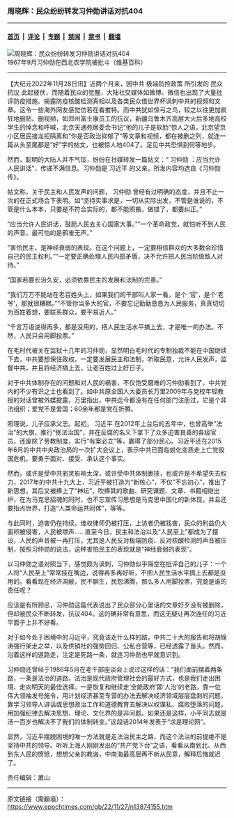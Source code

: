 ### 周晓辉：民众纷纷转发习仲勋讲话对抗404

---

#### [首页](../../../..?n13874155) &nbsp;|&nbsp; [评论](../../../../../epoch-comment?n13874155) &nbsp;|&nbsp; [专题](../../../../../epoch-special?n13874155) &nbsp;|&nbsp; [禁闻](../../../../../epoch-news?n13874155) &nbsp;|&nbsp; [禁书](../../../../../books?n13874155) &nbsp;|&nbsp; [翻墙](https://github.com/gfw-breaker/nogfw/blob/master/README.md?n13874155)


<div><img alt="周晓辉：民众纷纷转发习仲勋讲话对抗404" class="attachment-djy_600_400 size-djy_600_400 wp-post-image" src="https://i.epochtimes.com/assets/uploads/2021/04/id12872835-Xizhongshun.jpeg"/>
<div class="caption">
 1967年9月习仲勋在西北农学院被批斗（维基百科）
</div></div><hr/><div class="post_content" id="artbody" itemprop="articleBody">
 <!-- article content begin -->
 <p>
  【大纪元2022年11月28日讯】近两个月来，因中共
  <ok href="https://www.epochtimes.com/gb/tag/%E6%9E%81%E7%AB%AF%E9%98%B2%E6%8E%A7%E6%94%BF%E7%AD%96.html">
   极端防控政策
  </ok>
  所引发的
  <ok href="https://www.epochtimes.com/gb/tag/%E6%B0%91%E4%BC%97%E6%8A%97%E8%AE%AE.html">
   民众抗议
  </ok>
  此起彼伏，而随着民众的觉醒，大陆社交媒体如微博、微信也出现了大量批评防疫措施、揭露防疫核酸检测真相以及各类民众借世界杯讽刺中共的视频和文章。这令一些海外网友感觉仿若在看推特。而中共犹如惊弓之鸟，较之以往更加疯狂地删贴、删视频，如郑州富士康员工的抗议，新疆乌鲁木齐高层大火后多地高校学生的悼念和呼喊，北京天通苑居委会书记“他的儿子是软肋”惊人之语，北京望京小区居民接龙拒隔离和“你是否政治抑郁了”等文章和视频，都在被删之列，就连一篇从头至尾都是“好”字的帖文，也被惊人地404了。足见中共恐惧到何等地步。
 </p>
 <p>
  然而，聪明的大陆人并不气馁，纷纷在社媒转发一篇帖文：“
  <ok href="https://www.epochtimes.com/gb/tag/%E4%B9%A0%E4%BB%B2%E5%8B%8B.html">
   习仲勋
  </ok>
  ：应当允许人民讲话”，传递不满信息。习仲勋是
  <ok href="https://www.epochtimes.com/gb/tag/%E4%B9%A0%E8%BF%91%E5%B9%B3.html">
   习近平
  </ok>
  的父亲，所发内容均选自《习仲勋传》。
 </p>
 <p>
  帖文称，关于民主和人民发声的问题，
  <ok href="https://www.epochtimes.com/gb/tag/%E4%B9%A0%E4%BB%B2%E5%8B%8B.html">
   习仲勋
  </ok>
  曾经有过明确的态度，并且不止一次的在正式场合下表明。如“坚持实事求是，一切从实际出发，不管是谁说的，不管是什么本本，只要是不符合实际的，都不能照搬，做错了，都要纠正。”
 </p>
 <p>
  “应当允许人民讲话，鼓励人民去关心国家大事。”“一个革命政党，就怕听不到人民的声音，最可怕的是鸦雀无声。”
 </p>
 <p>
  “害怕民主，是神经衰弱的表现。在这个问题上，一定要相信群众的大多数会珍惜自己的民主权利。”“一定要正确处理人民内部矛盾，决不允许把人民当阶级敌人对待。”
 </p>
 <p>
  “国家若要长治久安，必须依靠民主的发展和法制的完善。”
 </p>
 <p>
  “我们万万不能站在老百姓头上，如果我们的干部叫人家一看，是个 ‘官’，是个‘老爷’，那就很糟糕。”“不管你当多大的官，不要忘记勤勤恳恳为人民服务，真真切切为百姓着想，要联系群众，要平易近人。”
 </p>
 <p>
  “千言万语说得再多，都是没用的，把人民生活水平搞上去，才是唯一的办法。不然，人民只会用脚投票。”
 </p>
 <p>
  在毛时代被关在监狱十几年的习仲勋，显然明白毛时代的专制独裁不能在中国继续下去，中共要想保住政权，一定要发展民主和法制，听取民意，允许人民发声，监督中共，并且将经济搞上去，让老百姓过上好日子。
 </p>
 <p>
  对于中共体制存在的问题和对人民的祸害，不仅饱受磨难的习仲勋看到了，中共党内的不少有识之士也看到了。如中共原全国人大委员长万里2009年与党校年轻教授的对话曾被外媒披露，万里指出，中共迄今都没有在任何部门注册过，它是个非法组织；爱党不是爱国；60余年都是党在折腾。
 </p>
 <p>
  照理说，儿子应承父志。起初，
  <ok href="https://www.epochtimes.com/gb/tag/%E4%B9%A0%E8%BF%91%E5%B9%B3.html">
   习近平
  </ok>
  在2012年上台后的五年中，也曾高举“法治”的大旗，推行“依法治国”，并在反腐的名义下拿下了众多迫害良善的各级官员，还废除了劳教制度，实行“有案必立”等，赢得了部分民心。习近平还在2015年6月的中共中央政治局的一次扩大会议上，表示中共已面临蜕化变质走上亡党毁国危机，要勇于面对、接受、承认这个事实。
 </p>
 <p>
  然而，或许是受中共邪灵影响太深，或许受中共体制裹挟，也或许是不希望失去权力，2017年的中共十九大上，习近平被打造为“新核心”，不仅“不忘初心”，推出了新思想，其后又被捧上了“神坛”，吹捧其的歌曲、研究课题、文章、书籍相继出炉，在为马克思招魂的同时，也不忘宣传习思想是马克思中国化的新体现，并且还要指点世界，打造“人类命运共同体”，等等。
 </p>
 <p>
  与此同时，迫害仍在持续，维权律师仍被打压，上访者仍被戕害，民众的利益仍大面积被侵害，人民被噤声……直至今日，民主和法治以及“人民至上”都成为了摆设，人民的声音被一再打压，尤其是人民反对极端防疫、反对核酸检测的声音被压制，按照习仲勋的说法，这种害怕民主的表现就是“神经衰弱的表现”。
 </p>
 <p>
  以习仲勋之语对照当下，感觉颇为讽刺，习仲勋似乎隔空在批评自己的儿子：一个人将“人民至上”常常挂在嘴边，说得再多再好听，不把人民生活水平搞上去都是没用的。看看现在经济凋敝，民不聊生，民怨沸腾，那么多人用脚投票，究竟是谁的责任呢？
 </p>
 <p>
  应该是有所顾忌，习仲勋这篇代表说出了民众部分心里话的文章好歹没有被删除，但却被民众不断转发，抗议404。这的确非常有意思，而这无疑让再次连任的习近平面子上并不好看。
 </p>
 <p>
  对于如今处于困境中的习近平，究竟该走什么样的路，中共二十大的报告和将胡锦涛强行架走之举，以及供销社的强势回归、公私合营等，已经透露了苗头。然而，沿着这样的道路走，注定是死路一条，就连习仲勋也早就意识到。
 </p>
 <p>
  习仲勋还曾经于1986年5月在老干部座谈会上说过这样的话：“我们面前摆着两条路，一条是法治的道路，法治是现代政府管理社会的最好方式，也是我们走出困境、走向明天的最佳选择。一是恢复和继续走‘全能政府’即‘人治’的老路，靠一位伟大领袖发号施令，用计划经济甚至专营的办法去解决经济领域层层盘剥的问题，靠学习领导人讲话或思想政治工作和道德教育去解决以权谋私、腐败堕落的问题，用加强纪律去解决思想、理论、文化界的是非问题。如果还是这样，小平同志就是活一百岁也解决不了我们的体制转变。”这段话2014年发表于“求是理论网”。
 </p>
 <p>
  显然，习近平摆脱困境的唯一方法就是走法治民主之路，而这个法治的前提绝不是坚持中共的领导。听听上海人刚刚发出的“共产党下台”之语，看看从南到北、从西到东人民的愤怒，想想父亲的教诲，中南海最高层再不听从民意，解释后悔就迟了。
 </p>
 <p>
  责任编辑：莆山
 </p>
 <!-- article content end -->
 <div id="below_article_ad">
 </div>
</div>


---

原文链接（需翻墙）：https://www.epochtimes.com/gb/22/11/27/n13874155.htm